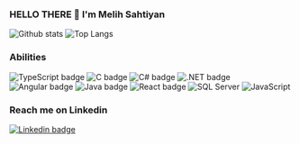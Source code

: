 ### HELLO THERE 👋 I'm Melih Sahtiyan 
![Github stats](https://github-readme-stats.vercel.app/api?username=melihsahtiyan&theme=radical&show_icons=true&count_private=true) ![Top Langs](https://github-readme-stats.vercel.app/api/top-langs/?username=melihsahtiyan&layout=compact&theme=dark)

### Abilities
![TypeScript badge](https://img.shields.io/badge/TypeScript-007ACC?style=for-the-badge&logo=typescript&logoColor=black) ![C badge](https://img.shields.io/badge/C-00599C?style=for-the-badge&logo=c&logoColor=dark) ![C# badge](https://img.shields.io/badge/C%23-239120?style=for-the-badge&logo=c-sharp&logoColor=white) ![.NET badge](https://img.shields.io/badge/.NET-5C2D91?style=for-the-badge&logo=.net&logoColor=black) ![Angular badge](https://img.shields.io/badge/Angular-DD0031?style=for-the-badge&logo=angular&logoColor=black) ![Java badge](https://img.shields.io/badge/Java-ED8B00?style=for-the-badge&logo=java&logoColor=black) ![React badge](https://img.shields.io/badge/React-20232A?style=for-the-badge&logo=react&logoColor=61DAFB) ![SQL Server](https://img.shields.io/badge/Microsoft_SQL_Server-CC2927?style=for-the-badge&logo=microsoft-sql-server&logoColor=white) ![JavaScript](https://img.shields.io/badge/javascript-%23323330.svg?style=for-the-badge&logo=javascript&logoColor=dark)

### Reach me on Linkedin

[![Linkedin badge]( 	https://img.shields.io/badge/LinkedIn-0077B5?style=for-the-badge&logo=linkedin&logoColor=white)](https://www.linkedin.com/in/melihsahtiyan/)


